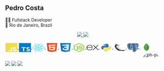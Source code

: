 ## Pedro Costa

👨‍💻 Fullstack Developer <br>
📍  Rio de Janeiro, Brazil 
<div align="center">
<a  href="https://github.com/phmc99">
  <div >
    <img  height="160em" src="https://github-readme-stats.vercel.app/api?username=phmc99&show_icons=true&theme=radical&include_all_commits=true&count_private=true">
    <img  height="160em" src="https://github-readme-stats.vercel.app/api/top-langs/?username=phmc99&layout=compact&langs_count=8&theme=radical">
  </div>
</div>
  
 <div style="display: inline_block"><br>
  <img align="center" alt="ph-Js" height="30" width="40" src="https://raw.githubusercontent.com/devicons/devicon/master/icons/javascript/javascript-plain.svg">
  <img align="center" alt="ph-Ts" height="30" width="40" src="https://raw.githubusercontent.com/devicons/devicon/master/icons/typescript/typescript-plain.svg">
  <img align="center" alt="ph-React" height="30" width="40" src="https://raw.githubusercontent.com/devicons/devicon/master/icons/react/react-original.svg">
  <img align="center" alt="ph-HTML" height="30" width="40" src="https://raw.githubusercontent.com/devicons/devicon/master/icons/html5/html5-original.svg">
  <img align="center" alt="ph-CSS" height="30" width="40" src="https://raw.githubusercontent.com/devicons/devicon/master/icons/css3/css3-original.svg">
  <img align="center" alt="ph-Node" height="30" width="40" src="https://raw.githubusercontent.com/devicons/devicon/master/icons/nodejs/nodejs-original.svg">
  <img align="center" alt="ph-Node" height="30" width="40" src="https://raw.githubusercontent.com/devicons/devicon/master/icons/express/express-original.svg">
     <img align="center" alt="ph-Python" height="30" width="40" src="https://raw.githubusercontent.com/devicons/devicon/master/icons/python/python-original.svg">
  <img align="center" alt="ph-Node" height="30" width="40" src="https://raw.githubusercontent.com/devicons/devicon/master/icons/flask/flask-original.svg">
  <img align="center" alt="ph-Node" height="30" width="40" src="https://raw.githubusercontent.com/devicons/devicon/master/icons/postgresql/postgresql-original.svg">
  <img align="center" alt="ph-Node" height="30" width="40" src="https://raw.githubusercontent.com/devicons/devicon/master/icons/mongodb/mongodb-original.svg">
  <img align="right" alt="ph-pic" height="150" style="border-radius:50px;" src="https://media.discordapp.net/attachments/656932126683299860/929547749861511259/1615752261362.png">
</div>
  
 ##
 
 <div> 
  <a href="https://gitlab.com/phmc99" target="_blank"><img src="https://img.shields.io/badge/-gitlab-c98e77?style=for-the-badge&logo=gitlab&logoColor=white" target="_blank"></a>
  <a href = "mailto:phmc99@outlook.com"><img src="https://img.shields.io/badge/-Gmail-%23333?style=for-the-badge&logo=gmail&logoColor=white" target="_blank"></a>
  <a href="https://www.linkedin.com/in/phmc99" target="_blank"><img src="https://img.shields.io/badge/-LinkedIn-%230077B5?style=for-the-badge&logo=linkedin&logoColor=white" target="_blank"></a> 
 
</div> 
  

